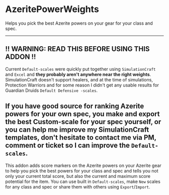 # AzeritePowerWeights

Helps you pick the best Azerite powers on your gear for your class and spec.

---
## !! WARNING: READ THIS BEFORE USING THIS ADDON !!

Current `Default-scales` were quickly put together using `SimulationCraft` and `Excel` and **they probably aren't anywhere near the right weights**. SimulationCraft doesn't support healers, and at the time of simulations, Protection Warriors and for some reason I didn't get any usable results for Guardian Druids `Default Defensive -scales`.

If you have good source for ranking Azerite powers for your own spec, you make and export the best Custom-scale for your spec yourself, or you can help me improve my SimulationCraft templates, don't hesitate to contact me via PM, comment or ticket so I can improve the `Default-scales`.
---

This addon adds score markers on the Azerite powers on your Azerite gear to help you pick the best powers for your class and spec and tells you not only your current total score, but also the current and maximum score potential for the item. You can use built in `Default-scales`, make `New` scales for any class and spec or share them with others using `Export`/`Import`.